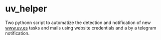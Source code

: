 # uv_helper
Two pythonn script to automatize the detection and notification of new www.uv.es tasks and mails using website credentials and a by a telegram notification.
